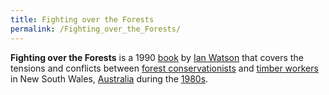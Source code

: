 ```yaml
---
title: Fighting over the Forests
permalink: /Fighting_over_the_Forests/
---
```


**Fighting over the Forests** is a 1990
[book](List_of_Libertarian_Socialist_Books "wikilink") by [Ian
Watson](Ian_Watson "wikilink") that covers the tensions and conflicts
between [forest conservationists](Environmentalism "wikilink") and
[timber workers](Working_Class "wikilink") in New South Wales,
[Australia](Australia "wikilink") during the
[1980s](Timeline_of_Libertarian_Socialism_in_Oceania "wikilink").
